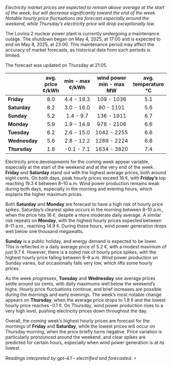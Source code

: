 *Electricity market prices are expected to remain above average at the start of the week, but will decrease significantly toward the end of the week. Notable hourly price fluctuations are forecast especially around the weekend, while Thursday’s electricity price will drop exceptionally low.*

The Loviisa 2 nuclear power plant is currently undergoing a maintenance outage. The shutdown began on May 4, 2025, at 17:00 and is expected to end on May 8, 2025, at 23:00. This maintenance period may affect the accuracy of market forecasts, as historical data from such periods is limited.

The forecast was updated on Thursday at 21:05.

|              | avg.<br>price<br>¢/kWh | min - max<br>¢/kWh | wind power<br>min - max<br>MW | avg.<br>temperature<br>°C |
|:-------------|:----------------:|:----------------:|:-------------:|:-------------:|
| **Friday**     |       8.0        |    4.4 - 19.3    |   109 - 1036  |      5.1      |
| **Saturday**   |       8.2        |    3.0 - 16.0    |   80 - 1101   |      5.6      |
| **Sunday**     |       5.2        |    1.4 - 9.7     |   136 - 1911  |      6.7      |
| **Monday**     |       5.9        |    1.9 - 14.9    |  978 - 2106   |      6.6      |
| **Tuesday**    |       6.2        |    2.6 - 15.0    | 1042 - 2255   |      6.6      |
| **Wednesday**  |       5.6        |    2.8 - 12.2    | 1289 - 2224   |      6.8      |
| **Thursday**   |       1.8        |   -0.1 - 7.1     | 1634 - 3820   |      7.4      |

Electricity price developments for the coming week appear variable, especially at the start of the weekend and at the very end of the week. **Friday** and **Saturday** stand out with the highest average prices, both around eight cents. On both days, peak hourly prices exceed 16 ¢, with **Friday’s** top reaching 19.3 ¢ between 8–10 a.m. Wind power production remains weak during both days, especially in the morning and evening hours, which explains the higher maximum prices.

Both **Saturday** and **Monday** are forecast to have a high risk of hourly price spikes. Saturday’s clearest spike occurs in the morning between 8–10 a.m., when the price hits 16 ¢, despite a more moderate daily average. A similar risk repeats on **Monday**, with the highest hourly prices expected between 8–11 a.m., reaching 14.9 ¢. During these hours, wind power generation drops well below one thousand megawatts.

**Sunday** is a public holiday, and energy demand is expected to be lower. This is reflected in a daily average price of 5.2 ¢, with a modest maximum of just 9.7 ¢. However, there is a noted risk of hourly price spikes, with the highest hourly price falling between 6–8 a.m. Wind power production on Sunday varies, but occasionally falls very low, which lifts some hourly prices.

As the week progresses, **Tuesday** and **Wednesday** see average prices settle around six cents, with daily maximums well below the weekend’s highs. Hourly price fluctuations continue, and brief increases are possible during the mornings and early evenings. The week’s most notable change appears on **Thursday**, when the average price drops to 1.8 ¢ and the lowest hourly price reaches -0.1 ¢. On Thursday, wind power production rises to a very high level, pushing electricity prices down throughout the day.

Overall, the coming week’s highest hourly prices are forecast for the mornings of **Friday** and **Saturday**, while the lowest prices will occur on Thursday morning, when the price briefly turns negative. Price variation is particularly pronounced around the weekend, and clear spikes are predicted for certain hours, especially when wind power generation is at its lowest.

*Readings interpreted by gpt-4.1 – electrified and forecasted.* ⚡

